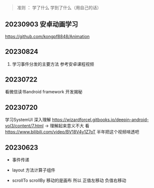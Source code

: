 
> 准则 ： 学了什么 学到了什么（用自己的话）





##  20230903 安卓动画学习

https://github.com/kongpf8848/Animation



## 20230824

1. 学习事件分发的主要方法 参考安卓课程视频

## 20230722

看微信读书android framework 开发揭秘

## 20230720
学习SystemUI 深入理解 https://wizardforcel.gitbooks.io/deepin-android-vol3/content/7.html  -> 理解起来意义不大
看 https://www.bilibili.com/video/BV18V4y1Z7oT 半年把这个视频啃透吧

## 20230623 
- 事件传递
	
- layout 方法计算子组件
- scrollTo scrollBy
	移动的是画布 所以 正值左移动   负值右移动

